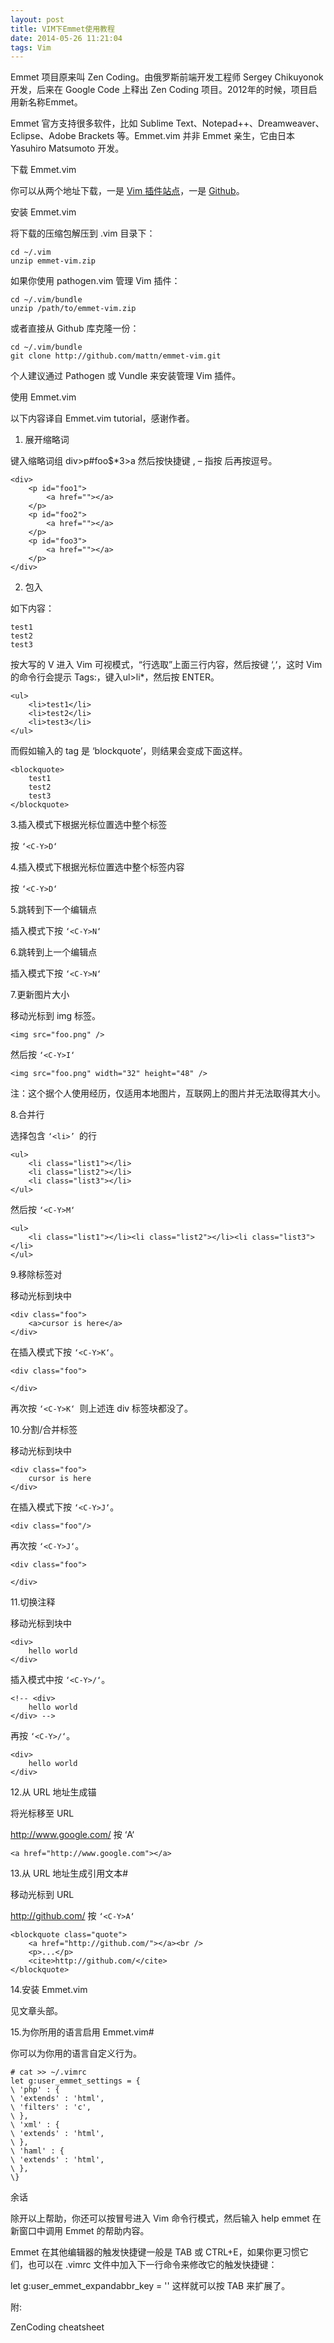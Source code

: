 ```yaml
---
layout: post
title: VIM下Emmet使用教程
date: 2014-05-26 11:21:04
tags: Vim
---
```


Emmet 项目原来叫 Zen Coding。由俄罗斯前端开发工程师 Sergey Chikuyonok 开发，后来在 Google Code 上释出 Zen Coding 项目。2012年的时候，项目启用新名称Emmet。

Emmet 官方支持很多软件，比如 Sublime Text、Notepad++、Dreamweaver、Eclipse、Adobe Brackets 等。Emmet.vim 并非 Emmet 亲生，它由日本 Yasuhiro Matsumoto 开发。

下载 Emmet.vim

你可以从两个地址下载，一是 [Vim 插件站点](http://www.vim.org/scripts/script.php?script_id=2981)，一是 [Github](https://github.com/mattn/emmet-vim/)。

安装 Emmet.vim

将下载的压缩包解压到 .vim 目录下：
```
cd ~/.vim
unzip emmet-vim.zip
```
如果你使用 pathogen.vim 管理 Vim 插件：
```
cd ~/.vim/bundle
unzip /path/to/emmet-vim.zip
```
或者直接从 Github 库克隆一份：
```
cd ~/.vim/bundle
git clone http://github.com/mattn/emmet-vim.git
```
个人建议通过 Pathogen 或 Vundle 来安装管理 Vim 插件。

使用 Emmet.vim

以下内容译自 Emmet.vim tutorial，感谢作者。

1. 展开缩略词

键入缩略词组 div>p#foo$*3>a 然后按快捷键 <C-Y>, – 指按 <Ctrl-y> 后再按逗号。
```
<div>
    <p id="foo1">
        <a href=""></a>
    </p>
    <p id="foo2">
        <a href=""></a>
    </p>
    <p id="foo3">
        <a href=""></a>
    </p>
</div>
```
2. 包入

如下内容：
```
test1
test2
test3
```
按大写的 V 进入 Vim 可视模式，“行选取”上面三行内容，然后按键 ‘<C-Y>,‘，这时 Vim 的命令行会提示 Tags:，键入ul>li*，然后按 ENTER。
```
<ul>
    <li>test1</li>
    <li>test2</li>
    <li>test3</li>
</ul>
```
而假如输入的 tag 是 ‘blockquote’，则结果会变成下面这样。
```
<blockquote>
    test1
    test2
    test3
</blockquote>
```
3.插入模式下根据光标位置选中整个标签

按 `‘<C-Y>D‘`

4.插入模式下根据光标位置选中整个标签内容

按 `‘<C-Y>D‘`

5.跳转到下一个编辑点

插入模式下按 `‘<C-Y>N‘`

6.跳转到上一个编辑点

插入模式下按 `‘<C-Y>N‘`

7.更新图片大小

移动光标到 img 标签。
```
<img src="foo.png" />
```
然后按 `‘<C-Y>I‘`
```
<img src="foo.png" width="32" height="48" />
```
注：这个据个人使用经历，仅适用本地图片，互联网上的图片并无法取得其大小。

8.合并行

选择包含 `‘<li>’ `的行
```
<ul>
    <li class="list1"></li>
    <li class="list2"></li>
    <li class="list3"></li>
</ul>
```
然后按 `‘<C-Y>M‘`
```
<ul>
    <li class="list1"></li><li class="list2"></li><li class="list3"></li>
</ul>
```
9.移除标签对

移动光标到块中
```
<div class="foo">
    <a>cursor is here</a>
</div>
```
在插入模式下按 `‘<C-Y>K‘`。
```
<div class="foo">

</div> 
```
再次按 `‘<C-Y>K‘ `则上述连 div 标签块都没了。

10.分割/合并标签

移动光标到块中
```
<div class="foo">
    cursor is here
</div>
```
在插入模式下按 `‘<C-Y>J‘`。
```
<div class="foo"/>
```
再次按 `‘<C-Y>J‘`。
```
<div class="foo">

</div>
```
11.切换注释

移动光标到块中
```
<div>
    hello world
</div>
```
插入模式中按 `‘<C-Y>/‘`。
```
<!-- <div>
    hello world
</div> -->
```
再按 `‘<C-Y>/‘`。
```
<div>
    hello world
</div>
```
12.从 URL 地址生成锚

将光标移至 URL

http://www.google.com/
按 ‘<C-Y>A‘
```
<a href="http://www.google.com"></a>
```
13.从 URL 地址生成引用文本#

移动光标到 URL

http://github.com/
按 `‘<C-Y>A‘`
```
<blockquote class="quote">
    <a href="http://github.com/"></a><br />
    <p>...</p>
    <cite>http://github.com/</cite>
</blockquote>
```
14.安装 Emmet.vim

见文章头部。

15.为你所用的语言启用 Emmet.vim#

你可以为你用的语言自定义行为。
```
# cat >> ~/.vimrc
let g:user_emmet_settings = {
\ 'php' : {
\ 'extends' : 'html',
\ 'filters' : 'c',
\ },
\ 'xml' : {
\ 'extends' : 'html',
\ },
\ 'haml' : {
\ 'extends' : 'html',
\ },
\}
```
余话

除开以上帮助，你还可以按冒号进入 Vim 命令行模式，然后输入 help emmet 在新窗口中调用 Emmet 的帮助内容。

Emmet 在其他编辑器的触发快捷键一般是 TAB 或 CTRL+E，如果你更习惯它们，也可以在 .vimrc 文件中加入下一行命令来修改它的触发快捷键：

let g:user_emmet_expandabbr_key = '<Tab>'
这样就可以按 TAB 来扩展了。

附:

ZenCoding cheatsheet




